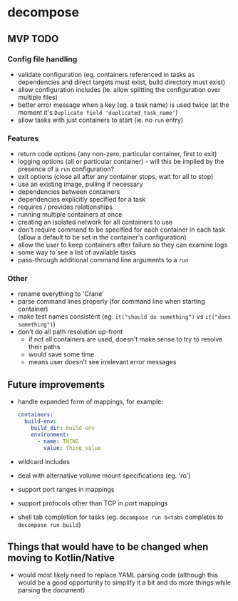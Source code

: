 # decompose

## MVP TODO

### Config file handling
* validate configuration (eg. containers referenced in tasks as dependencies and direct targets must exist, build directory must exist)
* allow configuration includes (ie. allow splitting the configuration over multiple files)
* better error message when a key (eg. a task name) is used twice (at the moment it's `Duplicate field 'duplicated_task_name'`)
* allow tasks with just containers to start (ie. no `run` entry)

### Features
* return code options (any non-zero, particular container, first to exit)
* logging options (all or particular container) - will this be implied by the presence of a `run` configuration?
* exit options (close all after any container stops, wait for all to stop)
* use an existing image, pulling if necessary
* dependencies between containers
* dependencies explicitly specified for a task
* requires / provides relationships
* running multiple containers at once
* creating an isolated network for all containers to use
* don't require command to be specified for each container in each task (allow a default to be set in the container's configuration)
* allow the user to keep containers after failure so they can examine logs
* some way to see a list of available tasks
* pass-through additional command line arguments to a `run`

### Other
* rename everything to 'Crane'
* parse command lines properly (for command line when starting container)
* make test names consistent (eg. `it("should do something")` vs `it("does something")`)
* don't do all path resolution up-front
  * if not all containers are used, doesn't make sense to try to resolve their paths
  * would save some time
  * means user doesn't see irrelevant error messages

## Future improvements
* handle expanded form of mappings, for example:
  
  ```yaml
  containers:
    build-env:
      build_dir: build-env
      environment:
        - name: THING
          value: thing_value
  
  ```

* wildcard includes
* deal with alternative volume mount specifications (eg. 'ro')
* support port ranges in mappings
* support protocols other than TCP in port mappings
* shell tab completion for tasks (eg. `decompose run b<tab>` completes to `decompose run build`)

## Things that would have to be changed when moving to Kotlin/Native

* would most likely need to replace YAML parsing code (although this would be a good opportunity to simplify it a bit and do more things while parsing the document)
